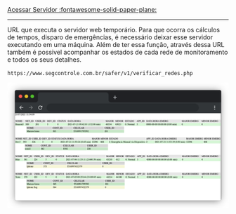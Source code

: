 

<!-- 
[Acessar Servidor :fontawesome-solid-paper-plane:](#https://www.segcontrole.com.br/safer/v1/verificar_redes.php){:target="_blank" .mdc-button mdc-button--outlined }  -->

<a href="https://www.segcontrole.com.br/safer/v1/verificar_redes.php" target="_blank">
Acessar Servidor :fontawesome-solid-paper-plane:
</a>

---

URL que executa o servidor web temporário. Para que ocorra os cálculos de tempos, disparo de emergências, é necessário deixar esse servidor executando em uma máquina. Além de ter essa função, através dessa URL também é possivel acompanhar os estados de cada rede de monitoramento e todos os seus detalhes.

```
https://www.segcontrole.com.br/safer/v1/verificar_redes.php
```




<!-- <img src="assets/print_servidor.png" alt=""> -->

![Arquitetura de um modulo](assets/print_servidor.png)

